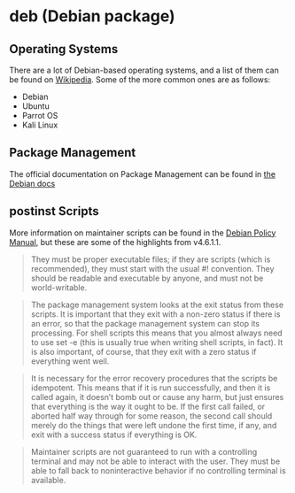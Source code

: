 # deb (Debian package)

## Operating Systems
There are a lot of Debian-based operating systems, and a list of them can be found on [Wikipedia](https://en.wikipedia.org/wiki/Category:Debian-based_distributions). Some of the more common ones are as follows:
- Debian
- Ubuntu
- Parrot OS
- Kali Linux

## Package Management
The official documentation on Package Management can be found in [the Debian docs](https://www.debian.org/doc/manuals/debian-reference/ch02.en.html)

## postinst Scripts
More information on maintainer scripts can be found in the [Debian Policy Manual](https://www.debian.org/doc/debian-policy/ch-maintainerscripts), but these are some of the highlights from v4.6.1.1.

> They must be proper executable files; if they are scripts (which is recommended), they must start with the usual #! convention. They should be readable and executable by anyone, and must not be world-writable.

> The package management system looks at the exit status from these scripts. It is important that they exit with a non-zero status if there is an error, so that the package management system can stop its processing. For shell scripts this means that you almost always need to use set -e (this is usually true when writing shell scripts, in fact). It is also important, of course, that they exit with a zero status if everything went well.

> It is necessary for the error recovery procedures that the scripts be idempotent. This means that if it is run successfully, and then it is called again, it doesn’t bomb out or cause any harm, but just ensures that everything is the way it ought to be. If the first call failed, or aborted half way through for some reason, the second call should merely do the things that were left undone the first time, if any, and exit with a success status if everything is OK.

> Maintainer scripts are not guaranteed to run with a controlling terminal and may not be able to interact with the user. They must be able to fall back to noninteractive behavior if no controlling terminal is available.

